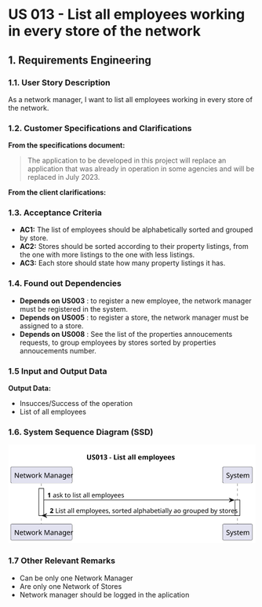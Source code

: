 # US 013 - List all employees working in every store of the network

## 1. Requirements Engineering


### 1.1. User Story Description


As a network manager, I want to list all employees working in every store
of the network.


### 1.2. Customer Specifications and Clarifications 


**From the specifications document:**

> The application to be developed in this project will replace an application that was already in operation in some agencies and will be replaced in July 2023.



**From the client clarifications:**



### 1.3. Acceptance Criteria


- **AC1:** The list of employees should be alphabetically sorted and grouped by store.
- **AC2:** Stores should be sorted according to their property listings, from the one with more listings to the one with less listings.
- **AC3:** Each store should state how many property listings it has.


### 1.4. Found out Dependencies

- **Depends on US003** : to register a new employee, the network manager must be registered in the system.
- **Depends on US005** : to register a store, the network manager must be assigned to a store.
- **Depends on US008** : See the list of the properties annoucements requests, to group employees by stores sorted by properties annoucements number.


### 1.5 Input and Output Data

**Output Data:**

* Insucces/Success of the operation
* List of all employees

### 1.6. System Sequence Diagram (SSD)

![us013-ssd-US013___List_all_employees.svg](svg%2Fus013-ssd-US013___List_all_employees.svg)

### 1.7 Other Relevant Remarks

* Can be only one Network Manager
* Are only one Network of Stores
* Network manager should be logged in the aplication

